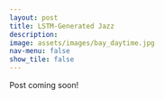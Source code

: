 ```yaml
---
layout: post
title: LSTM-Generated Jazz
description:
image: assets/images/bay_daytime.jpg
nav-menu: false
show_tile: false
---
```


Post coming soon!
